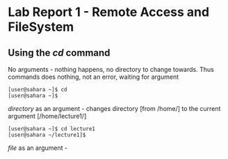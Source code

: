 # Lab Report 1 - Remote Access and FileSystem
## Using the _cd_ command
No arguments - nothing happens, no directory to change towards. Thus commands does nothing, not an error, waiting for argument
```
[user@sahara ~]$ cd
[user@sahara ~]$ 
```
_directory_ as an argument - changes directory [from /home/] to the current argument [/home/lecture1/]
```
[user@sahara ~]$ cd lecture1
[user@sahara ~/lecture1]$
```
_file_ as an argument - 
